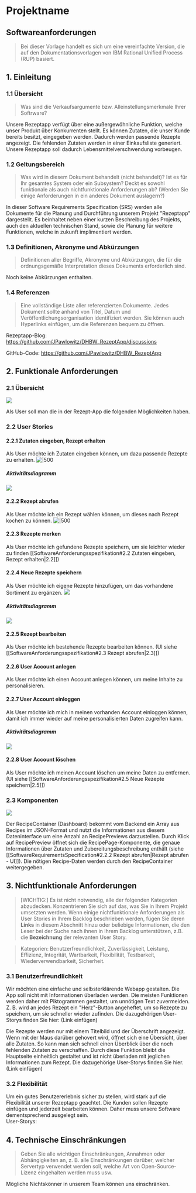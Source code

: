# Projektname
## Softwareanforderungen
> Bei dieser Vorlage handelt es sich um eine vereinfachte Version, die auf den Dokumentationsvorlagen von IBM Rational Unified Process (RUP) basiert.

## 1. Einleitung

### 1.1 Übersicht
> Was sind die Verkaufsargumente bzw. Alleinstellungsmerkmale Ihrer Softrware?

Unsere Rezeptapp verfügt über eine außergewöhnliche Funktion, welche unser Produkt über Konkurrenten stellt. Es können Zutaten, die unser Kunde bereits besitzt, eingegeben werden. Dadurch werden passende Rezepte angezeigt. Die fehlenden Zutaten werden in einer Einkaufsliste generiert.
Unsere Rezeptapp soll dadurch Lebensmittelverschwendung vorbeugen.

### 1.2 Geltungsbereich
> Was wird in diesem Dokument behandelt (nicht behandelt)? Ist es für Ihr gesamtes System oder ein Subsystem? Deckt es sowohl funktionale als auch nichtfunktionale Anforderungen ab? (Werden Sie einige Anforderungen in ein anderes Dokument auslagern?)

In dieser Software Requirements Specification (SRS) werden alle Dokumente für die Planung und Durchführung unserem Projekt "Rezeptapp" dargestellt. Es beinhaltet neben einer kurzen Beschreibung des Projekts, auch den aktuellen technischen Stand, sowie die Planung für weitere Funktionen, welche in zukunft implimentiert werden.
### 1.3 Definitionen, Akronyme und Abkürzungen
> Definitionen aller Begriffe, Akronyme und Abkürzungen, die für die ordnungsgemäße Interpretation dieses Dokuments erforderlich sind.

Noch keine Abkürzungen enthalten.
### 1.4 Referenzen
> Eine vollständige Liste aller referenzierten Dokumente. Jedes Dokument sollte anhand von Titel, Datum und Veröffentlichungsorganisation identifiziert werden. Sie können auch Hyperlinks einfügen, um die Referenzen bequem zu öffnen.

Rezeptapp-Blog:
https://github.com/JPawlowitz/DHBW_RezeptApp/discussions

GitHub-Code:
https://github.com/JPawlowitz/DHBW_RezeptApp
## 2. Funktionale Anforderungen
### 2.1 Übersicht

![](https://i.imgur.com/9tnwiQa.png)

Als User soll man die in der Rezept-App die folgenden Möglichkeiten haben.
### 2.2 User Stories
#### 2.2.1 Zutaten eingeben, Rezept erhalten
Als User möchte ich Zutaten eingeben können, um dazu passende Rezepte zu erhalten.
![|500](https://i.imgur.com/xoskyLv.png)

##### Aktivitätsdiagramm
![](https://i.imgur.com/BVaqaON.png)

#### 2.2.2 Rezept abrufen
Als User möchte ich ein Rezept wählen können, um dieses nach Rezept kochen zu können.
![|500](https://i.imgur.com/QiVUwjL.png)

#### 2.2.3 Rezepte merken
Als User möchte ich gefundene Rezepte speichern, um sie leichter wieder zu finden [[SoftwareAnforderungsspezifikation#2.2 Zutaten eingeben, Rezept erhalten|2.2]])

#### 2.2.4 Neue Rezepte speichern
Als User möchte ich eigene Rezepte hinzufügen, um das vorhandene Sortiment zu ergänzen.
![](https://i.imgur.com/veVPDn8.png)
##### Aktivitätsdiagramm
![](https://i.imgur.com/5MLmKK0.png)

#### 2.2.5 Rezept bearbeiten
Als User möchte ich bestehende Rezepte bearbeiten können. (UI siehe [[SoftwareAnforderungsspezifikation#2.3 Rezept abrufen|2.3]])
#### 2.2.6 User Account anlegen
Als User möchte ich einen Account anlegen können, um meine Inhalte zu personalisieren.
#### 2.2.7 User Account einloggen
Als User möchte ich mich in meinen vorhanden Account einloggen können, damit ich immer wieder auf meine personalisierten Daten zugreifen kann.
##### Aktivitätsdiagramm
![](https://i.imgur.com/i3XOuT8.png)

#### 2.2.8 User Account löschen
Als User möchte ich meinen Account löschen um meine Daten zu entfernen. (UI siehe [[SoftwareAnforderungsspezifikation#2.5 Neue Rezepte speichern|2.5]])
### 2.3 Komponenten
![](https://i.imgur.com/rAv9hPc.png)

Der RecipeContainer (Dashboard) bekommt vom Backend ein Array aus Recipes im JSON-Format und nutzt die Informationen aus diesem Dateninterface um eine Anzahl an RecipePreviews darzustellen. Durch Klick auf RecipePreview öffnet sich die RecipePage-Komponente, die genaue Informationen über Zutaten und Zubereitungsbeschreibung enthält (siehe [[SoftwareRequirementsSpecification#2.2.2 Rezept abrufen|Rezept abrufen - UI]]). Die nötigen Recipe-Daten werden durch den RecipeContainer weitergegeben.
## 3. Nichtfunktionale Anforderungen

> [WICHTIG:]
> Es ist nicht notwendig, alle der folgenden Kategorien abzudecken. Konzentrieren Sie sich auf das, was Sie in Ihrem Projekt umsetzten werden.
> Wenn einige nichtfunktionale Anforderungen als User Stories in Ihrem Backlog beschrieben werden, fügen Sie deren **Links** in diesem Abschnitt hinzu oder beliebige Informationen, die den Leser bei der Suche nach ihnen in Ihrem Backlog unterstützen, z.B. die **Bezeichnung** der relevanten User Story.

> Kategorien: Benutzerfreundlichkeit, Zuverlässigkeit, Leistung, Effizienz, Integrität, Wartbarkeit, Flexibilität, Testbarkeit, Wiederverwendbarkeit, Sicherheit.

### 3.1 Benutzerfreundlichkeit 

Wir möchten eine einfache und selbsterklärende Webapp gestalten. Die App soll nicht mit Informationen überladen werden. Die meisten Funktionen werden daher mit Piktogrammen gestaltet, um unnötigen Text zuvermeiden. Z. B. wird an jedes Rezept ein "Herz"-Button angeheftet, um so Rezepte zu speichern, um sie schneller wieder zufinden.
Die dazugehörigen User-Storys finden Sie hier:
(Link einfügen)

Die Rezepte werden nur mit einem Titelbild und der Überschrift angezeigt. Wenn mit der Maus darüber gehovert wird, öffnet sich eine Übersicht, über alle Zutaten. So kann man sich schnell einen Überblick über die noch fehlenden Zutaten zu verschaffen. Durch diese Funktion bleibt die Hauptseite einheitlich gestaltet und ist nicht überladen mit jeglichen Informationen zum Rezept. 
Die dazugehörige User-Storys finden Sie hier.
(Link einfügen)

### 3.2 Flexibilität

Um ein gutes Benutzererlebnis sicher zu stellen, wird stark auf die Flexibilität unserer Rezeptapp geachtet. Die Kunden sollen Rezepte einfügen und jederzeit bearbeiten können. Daher muss unsere Software dementsprechend ausgelegt sein.  
User-Storys:
## 4. Technische Einschränkungen
> Geben Sie alle wichtigen Einschränkungen, Annahmen oder Abhängigkeiten an, z. B. alle Einschränkungen darüber, welcher Servertyp verwendet werden soll, welche Art von Open-Source-Lizenz eingehalten werden muss usw.

Mögliche Nichtskönner in unserem Team können uns einschränken. 